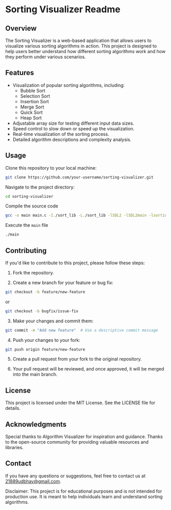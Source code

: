 # Sorting Visualizer Readme
## Overview

The Sorting Visualizer is a web-based application that allows users to visualize various sorting algorithms in action. This project is designed to help users better understand how different sorting algorithms work and how they perform under various scenarios.

## Features

* Visualization of popular sorting algorithms, including:
    * Bubble Sort
    * Selection Sort
    * Insertion Sort
    * Merge Sort
    * Quick Sort
    * Heap Sort
* Adjustable array size for testing different input data sizes.
* Speed control to slow down or speed up the visualization.
* Real-time visualization of the sorting process.
* Detailed algorithm descriptions and complexity analysis.

## Usage

Clone this repository to your local machine:

```bash
git clone https://github.com/your-username/sorting-visualizer.git
```

Navigate to the project directory:

```bash
cd sorting-visualizer
```

Compile the source code

```bash
gcc -o main main.c -I./sort_lib -L./sort_lib -lSDL2 -lSDL2main -lsorting
```

Execute the `main` file
```bash
./main
```

## Contributing

If you'd like to contribute to this project, please follow these steps:

1. Fork the repository.

2. Create a new branch for your feature or bug fix:

```bash
git checkout -b feature/new-feature
```

or

```bash
git checkout -b bugfix/issue-fix
```

3. Make your changes and commit them:

```bash
git commit -m "Add new feature"  # Use a descriptive commit message
```

4. Push your changes to your fork:

```bash
git push origin feature/new-feature
```

5. Create a pull request from your fork to the original repository.

6. Your pull request will be reviewed, and once approved, it will be merged into the main branch.

## License

This project is licensed under the MIT License. See the LICENSE file for details.

## Acknowledgments

Special thanks to Algorithm Visualizer for inspiration and guidance.
Thanks to the open-source community for providing valuable resources and libraries.

## Contact

If you have any questions or suggestions, feel free to contact us at 21889udbhav@gmail.com.

Disclaimer: This project is for educational purposes and is not intended for production use. It is meant to help individuals learn and understand sorting algorithms.
